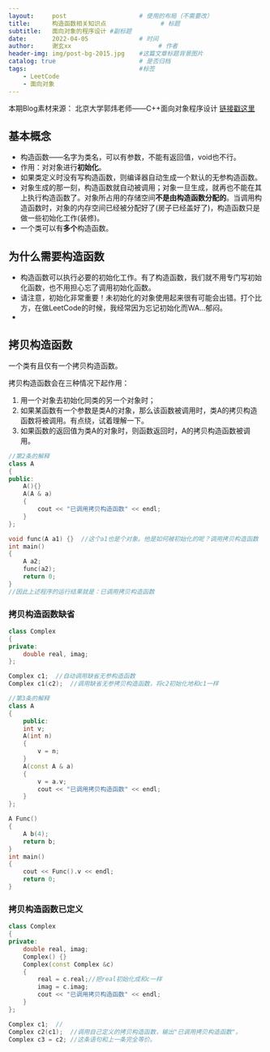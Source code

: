 ```yaml
---
layout:     post   				    # 使用的布局（不需要改）
title:      构造函数相关知识点				# 标题 
subtitle:   面向对象的程序设计 #副标题
date:       2022-04-05 				# 时间
author:     谢玄xx 						# 作者
header-img: img/post-bg-2015.jpg 	#这篇文章标题背景图片
catalog: true 						# 是否归档
tags:								#标签
    - LeetCode
    - 面向对象
---
```


本期Blog素材来源： 北京大学郭炜老师——C++面向对象程序设计 [链接戳这里](https://www.bilibili.com/video/BV1ob411q7vb?p=7)

## 基本概念

* 构造函数——名字为类名，可以有参数，不能有返回值，void也不行。
* 作用：对对象进行**初始化**。
* 如果类定义时没有写构造函数，则编译器自动生成一个默认的无参构造函数。
* 对象生成的那一刻，构造函数就自动被调用；对象一旦生成，就再也不能在其上执行构造函数了。对象所占用的存储空间**不是由构造函数分配的**。当调用构造函数时，对象的内存空间已经被分配好了(房子已经盖好了)，构造函数只是做一些初始化工作(装修)。
* 一个类可以有**多个**构造函数。

## 为什么需要构造函数

* 构造函数可以执行必要的初始化工作。有了构造函数，我们就不用专门写初始化函数，也不用担心忘了调用初始化函数。
* 请注意，初始化非常重要！未初始化的对象使用起来很有可能会出错。打个比方，在做LeetCode的时候，我经常因为忘记初始化而WA...郁闷。
* 

## 拷贝构造函数

一个类有且仅有一个拷贝构造函数。

拷贝构造函数会在三种情况下起作用：
1. 用一个对象去初始化同类的另一个对象时；
2. 如果某函数有一个参数是类A的对象，那么该函数被调用时，类A的拷贝构造函数将被调用。有点绕，试着理解一下。
3. 如果函数的返回值为类A的对象时，则函数返回时，A的拷贝构造函数被调用。

```CPP
//第2条的解释
class A
{
public:
    A(){}
    A(A & a)
    {
        cout << "已调用拷贝构造函数" << endl;
    }
};

void func(A a1) {}  //这个a1也是个对象。他是如何被初始化的呢？调用拷贝构造函数
int main()
{
    A a2;
    func(a2);
    return 0;
}
//因此上述程序的运行结果就是：已调用拷贝构造函数
```

### 拷贝构造函数缺省

```CPP
class Complex
{
private:
    double real, imag;    
};

Complex c1;  //自动调用缺省无参构造函数
Complex c1(c2);  //调用缺省无参拷贝构造函数，将c2初始化地和c1一样
```


```CPP
//第3条的解释
class A
{
    public:
    int v;
    A(int n)
    {
        v = n;
    }
    A(const A & a)
    {
        v = a.v;
        cout << "已调用拷贝构造函数" << endl;
    }
};

A Func()
{
    A b(4);
    return b;
}
int main()
{
    cout << Func().v << endl;
    return 0;
}
```
### 拷贝构造函数已定义
```CPP
class Complex
{
private:
    double real, imag;    
    Complex() {}
    Complex(const Complex &c) 
    {
        real = c.real;//把real初始化成和c一样
        imag = c.imag;
        cout << "已调用拷贝构造函数" << endl;
    }
};

Complex c1;  //
Complex c2(c1);  //调用自己定义的拷贝构造函数，输出"已调用拷贝构造函数"。
Complex c3 = c2; //这条语句和上一条完全等价。
```
